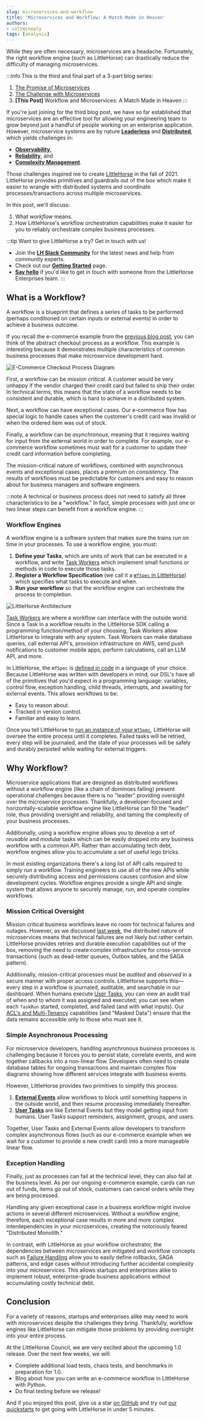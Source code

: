 ```yaml
---
slug: microservices-and-workflow
title: 'Microservices and Workflow: A Match Made in Heaven'
authors:
- coltmcnealy
tags: [analysis]
---
```


While they are often necessary, microservices are a headache. Fortunately, the right workflow engine (such as LittleHorse) can drastically reduce the difficulty of managing microservices.

<!-- truncate -->

:::info
This is the third and final part of a 3-part blog series:

1. [The Promise of Microservices](./2024-08-22-promise-of-microservices.md)
2. [The Challenge with Microservices](./2024-08-27-challenges-of-microservices.md)
3. **[This Post]** Workflow and Microservices: A Match Made in Heaven
:::

If you're just joining for the third blog post, we have so far established that microservices are an effective tool for allowing your engineering team to grow beyond just a handful of people working on an enterprise application. However, microservice systems are by nature [**Leaderless**](./2024-08-27-challenges-of-microservices.md#microservices-are-leaderless) and [**Distributed**](./2024-08-27-challenges-of-microservices.md#microservices-are-distributed), which yields challenges in:

* [**Observability**](./2024-08-27-challenges-of-microservices.md#observability),
* [**Reliability**](./2024-08-27-challenges-of-microservices.md#reliability-and-correctness), and
* [**Complexity Management**](./2024-08-27-challenges-of-microservices.md#microservice-coupling).

Those challenges inspired me to create [LittleHorse](https://littlehorse.dev/docs/concepts) in the fall of 2021. LittleHorse provides primitives and guardrails out of the box which make it easier to wrangle with distributed systems and coordinate processes/transactions across multiple microservices.

In this post, we'll discuss:

1. What _workflow_ means.
2. How LittleHorse's workflow orchestration capabilities make it easier for you to reliably orchestrate complex business processes.

:::tip
Want to give LittleHorse a try? Get in touch with us!

* Join the [**LH Slack Community**](https://launchpass.com/littlehorsecommunity) for the latest news and help from community experts.
* Check out our [**Getting Started**](https://littlehorse.dev/docs/developer-guide/install) page.
* [**Say hello**](https://docs.google.com/forms/d/e/1FAIpQLScXVvTYy4LQnYoFoRKRQ7ppuxe0KgncsDukvm96qKN0pU5TnQ/viewform) if you'd like to get in touch with someone from the LittleHorse Enterprises team.
:::

## What is a Workflow?

A workflow is a blueprint that defines a series of tasks to be performed (perhaps conditioned on certain inputs or external events) in order to achieve a business outcome.

If you recall the e-commerce example from the [previous blog post](./2024-08-27-challenges-of-microservices.md#the-nature-of-microservices), you can think of the abstract checkout process as a workflow. This example is interesting because it demonstrates multiple characteristics of common business processes that make microservice development hard.

![E-Commerce Checkout Process Diagram](./2024-08-27-complex-checkout.png)

First, a workflow can be _mission critical_. A customer would be very unhappy if the vendor charged their credit card but failed to ship their order. In technical terms, this means that the state of a workflow needs to be consistent and durable, which is hard to achieve in a distributed system.

Next, a workflow can have exceptional cases. Our e-commerce flow has special logic to handle cases when the customer's credit card was invalid or when the ordered item was out of stock.

Finally, a workflow can be _asynchronous_, meaning that it requires waiting for input from the external world in order to complete. For example, our e-commerce workflow sometimes must wait for a customer to update their credit card information before completing.

The mission-critical nature of workflows, combined with asynchronous events and exceptional cases, places a premium on _consistency._ The results of workflows must be predictable for customers and easy to reason about for business managers and software engineers.

:::note
A technical or business process does not need to satisfy all three characteristics to be a "workflow." In fact, simple processes with just one or two linear steps can benefit from a workflow engine.
:::

### Workflow Engines

A workflow engine is a software system that makes sure the trains run on time in your processes. To use a workflow engine, you must:

1. **Define your Tasks**, which are units of work that can be executed in a workflow, and write [Task Workers](https://littlehorse.dev/docs/concepts/tasks) which implement small functions or methods in code to execute those tasks.
2. **Register a Workflow Specification** (we call it a [`WfSpec` in LittleHorse](https://littlehorse.dev/docs/concepts/workflows)) which specifies what tasks to execute and when.
3. **Run your workflow** so that the workflow engine can orchestrate the process to completion.

![LittleHorse Architecture](../static/img/2024-08-28-lh-application.png)

[Task Workers](https://littlehorse.dev/docs/developer-guide/task-worker-development) are where a workflow can interface with the outside world. Since a Task in a workflow results in the LittleHorse SDK calling a programming function/method of your choosing, Task Workers allow LittleHorse to integrate with any system. Task Workers can make database queries, call external API's, provision infrastructure on AWS, send push notifications to customer mobile apps, perform calculations, call an LLM API, and more.

In LittleHorse, the `WfSpec` is [defined in code](https://littlehorse.dev/docs/developer-guide/wfspec-development) in a language of your choice. Because LittleHorse was written with developers in mind, our DSL's have all of the primitives that you'd expect in a programming language: variables, control flow, exception handling, child threads, interrupts, and awaiting for external events. This allows workflows to be:

* Easy to reason about.
* Tracked in version control.
* Familiar and easy to learn.

Once you tell LittleHorse to [run an instance of your `WfSpec`](https://littlehorse.dev/docs/developer-guide/grpc/running-workflows), LittleHorse will oversee the entire process until it completes. Failed tasks will be retried, every step will be journaled, and the state of your processes will be safely and durably persisted while waiting for external triggers.

## Why Workflow?

Microservice applications that are designed as distributed workflows without a workflow engine (like a chain of dominoes falling) present operational challenges because there is no "leader" providing oversight over the microservice processes. Thankfully, a developer-focused and horizontally-scalable workflow engine like LittleHorse can fill the "leader" role, thus providing oversight and reliability, and taming the complexity of your business processes.

Additionally, using a workflow engine allows you to develop a set of _reusable_ and _modular_ tasks which can be easily dropped into any business workflow with a common API. Rather than accumulating tech debt, workflow engines allow you to accumulate a set of useful lego bricks.

In most existing organizations there's a long list of API calls required to simply _run_ a workflow.  Training engineers to use all of the new APIs while securely distributing access and permissions causes confusion and slow development cycles.  Workflow engines provide a single API and single system that allows anyone to securely manage, run, and operate complex workflows.

### Mission Critical Oversight

Mission critical business workflows leave no room for technical failures and outages. However, as we discussed [last week](./2024-08-27-challenges-of-microservices.md#reliability-and-correctness), the distributed nature of microservices means that technical failures are not likely but rather certain. LittleHorse provides retries and durable execution capabilities out of the box, removing the need to create complex infrastructure for cross-service transactions (such as dead-letter queues, Outbox tables, and the SAGA pattern).

Additionally, mission-critical processes must be _audited_ and _observed_ in a secure manner with proper access controls. LittleHorse supports this—every step in a workflow is journaled, auditable, and searchable in our dashboard. When humans execute [User Tasks](https://littlehorse.dev/docs/concepts/user-tasks), you can view an audit trail of when and to whom it was assigned and executed; you can see when each `TaskRun` started, completed, and failed (and with what inputs). Our [ACL's and Multi-Tenancy](https://littlehorse.dev/docs/concepts/principals-and-tenants) capabilities (and "Masked Data") ensure that the data remains accessible only to those who must see it.

### Simple Asynchronous Processing

For microservice developers, handling asynchronous business processes is challenging because it forces you to persist state, correlate events, and wire together callbacks into a non-linear flow. Developers often need to create database tables for ongoing transactions and maintain complex flow diagrams showing how different services integrate with business events.

However, LittleHorse provides two primitives to simplify this process:

1. [**External Events**](https://littlehorse.dev/docs/concepts/external-events) allow workflows to block until something happens in the outside world, and then resume processing immediately thereafter.
2. [**User Tasks**](https://littlehorse.dev/docs/concepts/user-tasks) are like External Events but they model getting input from humans. User Tasks support reminders, assignment, groups, and users.

Together, User Tasks and External Events allow developers to transform complex asynchronous flows (such as our e-commerce example when we wait for a customer to provide a new credit card) into a more manageable linear flow.

### Exception Handling

Finally, just as processes can fail at the technical level, they can also fail at the business level. As per our ongoing e-commerce example, cards can run out of funds, items go out of stock, customers can cancel orders while they are being processed.

Handling any given exceptional case in a business workflow might involve actions in several different microservices. Without a workflow engine, therefore, each exceptional case results in more and more complex interdependencies in your microservices, creating the notoriously feared "Distributed Monolith."

In contrast, with LittleHorse as your workflow orchestrator, the dependencies between microservices are mitigated and workflow concepts such as [Failure Handling](https://littlehorse.dev/docs/concepts/workflows#failure-handling) allow you to easily define rollbacks, SAGA patterns, and edge cases without introducing further accidental complexity into your microservices. This allows startups and enterprises alike to implement robust, enterprise-grade business applications without accumulating costly technical debt.

## Conclusion

For a variety of reasons, startups and enterprises alike may need to work with microservices despite the challenges they bring. Thankfully, workflow engines like LittleHorse can mitigate those problems by providing oversight into your entire process.

At the LittleHorse Council, we are very excited about the upcoming 1.0 release. Over the next few weeks, we will:
* Complete additional load tests, chaos tests, and benchmarks in preparation for 1.0.
* Blog about how you can write an e-commerce workflow in LittleHorse with Python.
* Do final testing before we release!

And if you enjoyed this post, give us a star [on GitHub](https://github.com/littlehorse-enterprises/littlehorse) and try out [our quickstarts](https://littlehorse.dev/docs/developer-guide/install) to get going with LittleHorse in under 5 minutes.

